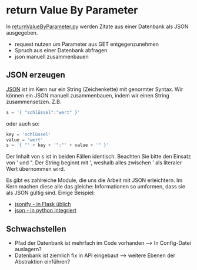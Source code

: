 # return Value By Parameter
In [returnValueByParameter.py](returnValueByParameter.py) werden Zitate aus einer Datenbank als JSON ausgegeben.
- request nutzen um Parameter aus GET entgegenzunehmen
- Spruch aus einer Datenbank abfragen
- json manuell zusammenbauen

## JSON erzeugen
[JSON](https://de.wikipedia.org/wiki/JavaScript_Object_Notation) ist im Kern nur ein String (Zeichenkette) mit genormter Syntax. Wir können ein JSON manuell zusammenbauen, indem wir einen String zusammensetzen. Z.B.
```python
s = '{ "schlüssel":"wert" }'
```
oder auch so:
```python
key = 'schlüssel'
value = 'wert'
s = '{ "' + key + '":"' + value + '" }'
```
Der Inhalt von s ist in beiden Fällen identisch. Beachten Sie bitte den Einsatz von ' und ". Der String beginnt mit ', weshalb alles zwischen ' als literaler Wert übernommen wird.

Es gibt es zahlreiche Module, die uns die Arbeit mit JSON erleichtern. Im Kern machen diese alle das gleiche: Informationen so umformen, dass sie als JSON gültig sind. Einige Beispiel: 
- [jsonify - in Flask üblich](https://www.educba.com/flask-jsonify/)
- [json - in python integriert](https://www.w3schools.com/python/python_json.asp)



## Schwachstellen
- Pfad der Datenbank ist mehrfach im Code vorhanden --> In Config-Datei auslagern?
- Datenbank ist ziemlich fix in API eingebaut --> weitere Ebenen der Abstraktion einführen?